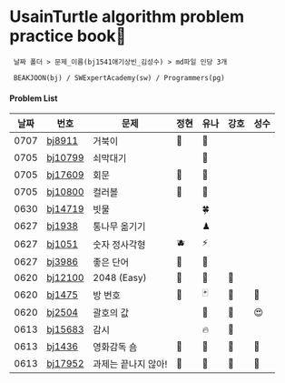 # UsainTurtle algorithm problem practice book📝 
```
 날짜 폴더 > 문제_이름(bj1541애기상빈_김성수) > md파일 인당 3개 
 
 BEAKJOON(bj) / SWExpertAcademy(sw) / Programmers(pg)
 ```
#### Problem List
|날짜|번호|문제|정현|유나|강호|성수|
|---|---|---|---|---|---|---|
|0707|[bj8911](https://www.acmicpc.net/problem/8911)|거북이|🥒|🐢|||
|0705|[bj10799](https://www.acmicpc.net/problem/10799)|쇠막대기||👑|||
|0705|[bj17609](https://www.acmicpc.net/problem/17609)|회문|🥭|🚧|||
|0705|[bj10800](https://www.acmicpc.net/problem/10800)|컬러볼|🍋|🤢|||
|0630|[bj14719](https://www.acmicpc.net/problem/14719)|빗물||🍀||
|0627|[bj1938](https://www.acmicpc.net/problem/1938)|통나무 옮기기||♟||
|0627|[bj1051](https://www.acmicpc.net/problem/1051)|숫자 정사각형|🫐|⚡️||
|0627|[bj3986](https://www.acmicpc.net/problem/3986)|좋은 단어 |🍍|👻||
|0620|[bj12100](https://www.acmicpc.net/problem/12100)|2048 (Easy)|🍈|🎱|🍗|
|0620|[bj1475](https://www.acmicpc.net/problem/1475)|방 번호|🍓|🃏|🍗|🎎|
|0620|[bj2504](https://www.acmicpc.net/problem/2504)|괄호의 값||🏁|🍗|😍|
|0613|[bj15683](https://www.acmicpc.net/problem/15683)|감시||🔥|🍗|
|0613|[bj1436](https://www.acmicpc.net/problem/1436)|영화감독 숌|🥦|🍅|🍗|🔑|
|0613|[bj17952](https://www.acmicpc.net/problem/17952)|과제는 끝나지 않아!|🍇|🍉|🍗|🎈|
